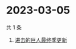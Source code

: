 # 2023-03-05

共 1 条

<!-- BEGIN ZHIHUSEARCH -->
<!-- 最后更新时间 Sun Mar 05 2023 04:19:50 GMT+0800 (China Standard Time) -->
1. [进击的巨人最终季更新](https://www.zhihu.com/search?q=进击的巨人最终季更新)
<!-- END ZHIHUSEARCH -->
